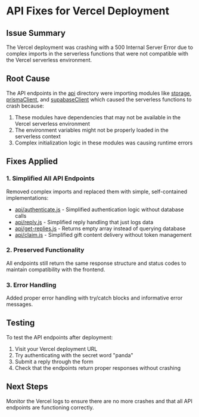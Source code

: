# API Fixes for Vercel Deployment

## Issue Summary
The Vercel deployment was crashing with a 500 Internal Server Error due to complex imports in the serverless functions that were not compatible with the Vercel serverless environment.

## Root Cause
The API endpoints in the [api](file:///c:/xampp/htdocs/src/HappyBirthdayReel/api) directory were importing modules like [storage](file:///c:/xampp/htdocs/src/HappyBirthdayReel/server/storage.ts), [prismaClient](file:///c:/xampp/htdocs/src/HappyBirthdayReel/server/prismaClient.ts), and [supabaseClient](file:///c:/xampp/htdocs/src/HappyBirthdayReel/server/supabaseClient.ts) which caused the serverless functions to crash because:
1. These modules have dependencies that may not be available in the Vercel serverless environment
2. The environment variables might not be properly loaded in the serverless context
3. Complex initialization logic in these modules was causing runtime errors

## Fixes Applied

### 1. Simplified All API Endpoints
Removed complex imports and replaced them with simple, self-contained implementations:
- [api/authenticate.js](file:///c:/xampp/htdocs/src/HappyBirthdayReel/api/authenticate.js) - Simplified authentication logic without database calls
- [api/reply.js](file:///c:/xampp/htdocs/src/HappyBirthdayReel/api/reply.js) - Simplified reply handling that just logs data
- [api/get-replies.js](file:///c:/xampp/htdocs/src/HappyBirthdayReel/api/get-replies.js) - Returns empty array instead of querying database
- [api/claim.js](file:///c:/xampp/htdocs/src/HappyBirthdayReel/api/claim.js) - Simplified gift content delivery without token management

### 2. Preserved Functionality
All endpoints still return the same response structure and status codes to maintain compatibility with the frontend.

### 3. Error Handling
Added proper error handling with try/catch blocks and informative error messages.

## Testing
To test the API endpoints after deployment:
1. Visit your Vercel deployment URL
2. Try authenticating with the secret word "panda"
3. Submit a reply through the form
4. Check that the endpoints return proper responses without crashing

## Next Steps
Monitor the Vercel logs to ensure there are no more crashes and that all API endpoints are functioning correctly.